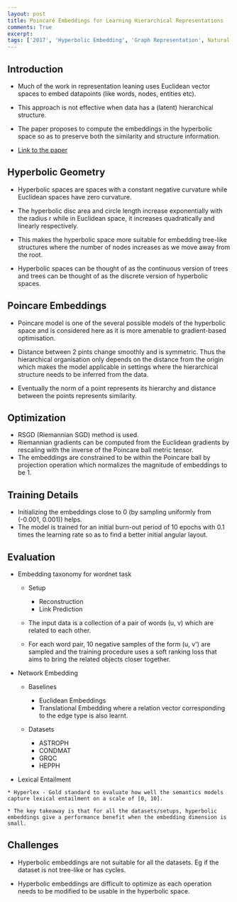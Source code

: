 ```yaml
---
layout: post
title: Poincaré Embeddings for Learning Hierarchical Representations
comments: True
excerpt: 
tags: ['2017', 'Hyperbolic Embedding', 'Graph Representation', Natural Language Processing', 'Poincare Ball Model', AI, Embedding, Graph, NLP, Tree]
---
```


## Introduction

* Much of the work in representation leaning uses Euclidean vector spaces to embed datapoints (like words, nodes, entities etc).

* This approach is not effective when data has a (latent) hierarchical structure.

* The paper proposes to compute the embeddings in the hyperbolic space so as to preserve both the similarity and structure information.

* [Link to the paper](https://arxiv.org/pdf/1705.08039.pdf)

## Hyperbolic Geometry

* Hyperbolic spaces are spaces with a constant negative curvature while Euclidean spaces have zero curvature.

* The hyperbolic disc area and circle length increase exponentially with the radius r while in Euclidean space, it increases quadratically and linearly respectively.

* This makes the hyperbolic space more suitable for embedding tree-like structures where the number of nodes increases as we move away from the root.

* Hyperbolic spaces can be thought of as the continuous version of trees and trees can be thought of as the discrete version of hyperbolic spaces.

## Poincare Embeddings

* Poincare model is one of the several possible models of the hyperbolic space and is considered here as it is more amenable to gradient-based optimisation.

* Distance between 2 pints change smoothly and is symmetric. Thus the hierarchical organisation only depends on the distance from the origin which makes the model applicable in settings where the hierarchical structure needs to be inferred from the data.

* Eventually the norm of a point represents its hierarchy and distance between the points represents similarity.

## Optimization

* RSGD (Riemannian SGD) method is used.
* Riemannian gradients can be computed from the Euclidean gradients by rescaling with the inverse of the Poincare ball metric tensor.
* The embeddings are constrained to be within the Poincare ball by projection operation which normalizes the magnitude of embeddings to be 1.

## Training Details

* Initializing the embeddings close to 0 (by sampling uniformly from (-0.001, 0.001)) helps.
* The model is trained for an initial burn-out period of 10 epochs with 0.1 times the learning rate so as to find a better initial angular layout.

## Evaluation

* Embedding taxonomy for wordnet task

    * Setup

        * Reconstruction
        * Link Prediction

    * The input data is a collection of a pair of words (u, v) which are related to each other. 

    * For each word pair, 10 negative samples of the form (u, v') are sampled and the training procedure uses a soft ranking loss that aims to bring the related objects closer together.

* Network Embedding

    * Baselines

        * Euclidean Embeddings
        * Translational Embedding where a relation vector corresponding to the edge type is also learnt.

    * Datasets

        * ASTROPH
        * CONDMAT
        * GRQC
        * HEPPH

*    Lexical Entailment

    * Hyperlex - Gold standard to evaluate how well the semantics models capture lexical entailment on a scale of [0, 10].

    * The key takeaway is that for all the datasets/setups, hyperbolic embeddings give a performance benefit when the embedding dimension is small.

## Challenges

* Hyperbolic embeddings are not suitable for all the datasets. Eg if the dataset is not tree-like or has cycles.

* Hyperbolic embeddings are difficult to optimize as each operation needs to be modified to be usable in the hyperbolic space.